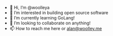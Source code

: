 - 👋 Hi, I’m @woolleya
- 👀 I’m interested in building open source software
- 🌱 I’m currently learning GoLang!
- 💞️ I’m looking to collaborate on anything!
- 📫 How to reach me here or alan@woolley.me

<!---
woolleya/woolleya is a ✨ special ✨ repository because its `README.md` (this file) appears on your GitHub profile.
You can click the Preview link to take a look at your changes.
--->
